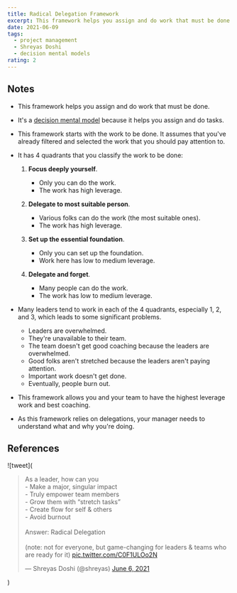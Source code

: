 ```yaml
---
title: Radical Delegation Framework
excerpt: This framework helps you assign and do work that must be done.
date: 2021-06-09
tags:
  - project management
  - Shreyas Doshi
  - decision mental models
rating: 2
---
```


## Notes

- This framework helps you assign and do work that must be done.

- It's a [decision mental model](/zettelkasten/decision-mental-models) because it helps you assign and do tasks.

- This framework starts with the work to be done. It assumes that you've already filtered and selected the work that you should pay attention to.

- It has 4 quadrants that you classify the work to be done:

  1. **Focus deeply yourself**.

     - Only you can do the work.
     - The work has high leverage.

  2. **Delegate to most suitable person**.

     - Various folks can do the work (the most suitable ones).
     - The work has high leverage.

  3. **Set up the essential foundation**.

     - Only you can set up the foundation.
     - Work here has low to medium leverage.

  4. **Delegate and forget**.

     - Many people can do the work.
     - The work has low to medium leverage.

- Many leaders tend to work in each of the 4 quadrants, especially 1, 2, and 3, which leads to some significant problems.

  - Leaders are overwhelmed.
  - They're unavailable to their team.
  - The team doesn't get good coaching because the leaders are overwhelmed.
  - Good folks aren't stretched because the leaders aren't paying attention.
  - Important work doesn't get done.
  - Eventually, people burn out.

- This framework allows you and your team to have the highest leverage work and best coaching.

- As this framework relies on delegations, your manager needs to understand what and why you're doing.

## References

![tweet](<blockquote class="twitter-tweet"><p lang="en" dir="ltr">As a leader, how can you<br>- Make a major, singular impact<br>- Truly empower team members<br>- Grow them with “stretch tasks”<br>- Create flow for self &amp; others<br>- Avoid burnout<br><br>Answer: Radical Delegation<br><br>(note: not for everyone, but game-changing for leaders &amp; teams who are ready for it) <a href="https://t.co/C0F1ULOo2N">pic.twitter.com/C0F1ULOo2N</a></p>&mdash; Shreyas Doshi (@shreyas) <a href="https://twitter.com/shreyas/status/1401598910792011776?ref_src=twsrc%5Etfw">June 6, 2021</a></blockquote> <script async src="https://platform.twitter.com/widgets.js" charset="utf-8"></script>)
